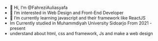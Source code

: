 - 👋 Hi, I’m @FahreziAuliasyafa
- 👀 I’m interested in Web Design and Front-End Developer
- 🌱 I’m currently learning javascript and their framework like ReactJS
- Im Currently studied in Muhammdiyah University Sidoarjo From 2021 - present
- understand about html, css and framework, Js and make a web design
